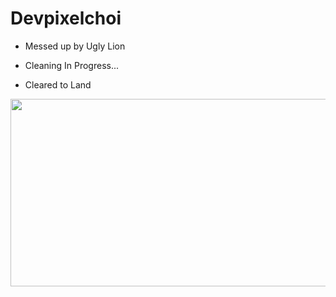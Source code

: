 # Devpixelchoi

* Messed up by Ugly Lion  
* Cleaning In Progress...


* Cleared to Land

<img src="https://user-images.githubusercontent.com/85727063/124844016-2f044c80-dfce-11eb-98d3-976e755de35f.png" width="540" height="300">
